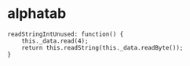 # alphatab  

``` seems read chinese error from here
readStringIntUnused: function() {
	this._data.read(4);
	return this.readString(this._data.readByte());
}
```
